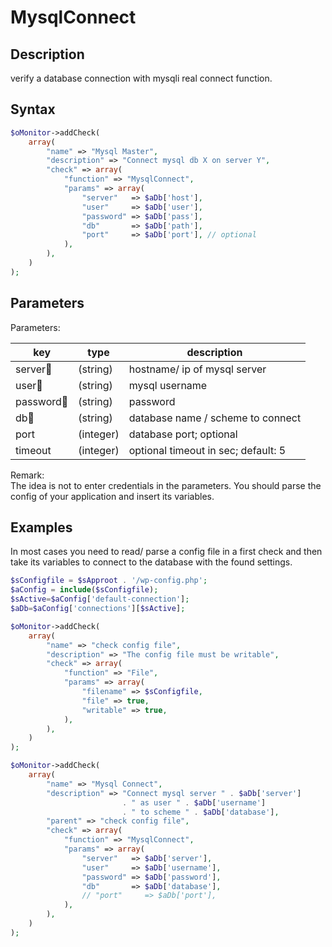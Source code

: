 # MysqlConnect #

## Description ##

verify a database connection with mysqli real connect function.

## Syntax ##

```php
$oMonitor->addCheck(
    array(
        "name" => "Mysql Master",
        "description" => "Connect mysql db X on server Y",
        "check" => array(
            "function" => "MysqlConnect",
            "params" => array(
                "server"   => $aDb['host'],
                "user"     => $aDb['user'],
                "password" => $aDb['pass'],
                "db"       => $aDb['path'],
                "port"     => $aDb['port'], // optional
            ),
        ),
    )
);
```

## Parameters ##

Parameters:

| key      | type     | description |
|---       |---       |---
|server🔸  |(string)  |hostname/ ip of mysql server
|user🔸    |(string)  |mysql username
|password🔸|(string)  |password
|db🔸      |(string)  |database name / scheme to connect
|port      |(integer) |database port; optional
|timeout   |(integer) |optional timeout in sec; default: 5

Remark:  
The idea is not to enter credentials in the parameters. You should parse the config of your application and insert its variables.

## Examples ##

In most cases you need to read/ parse a config file in a first check and then take its variables to connect to the database with the found settings.

```php
$sConfigfile = $sApproot . '/wp-config.php';
$aConfig = include($sConfigfile);
$sActive=$aConfig['default-connection'];
$aDb=$aConfig['connections'][$sActive];

$oMonitor->addCheck(
    array(
        "name" => "check config file",
        "description" => "The config file must be writable",
        "check" => array(
            "function" => "File",
            "params" => array(
                "filename" => $sConfigfile,
                "file" => true,
                "writable" => true,
            ),
        ),
    )
);

$oMonitor->addCheck(
    array(
        "name" => "Mysql Connect",
        "description" => "Connect mysql server " . $aDb['server'] 
                         . " as user " . $aDb['username'] 
                         . " to scheme " . $aDb['database'],
        "parent" => "check config file",
        "check" => array(
            "function" => "MysqlConnect",
            "params" => array(
                "server"   => $aDb['server'],
                "user"     => $aDb['username'],
                "password" => $aDb['password'],
                "db"       => $aDb['database'],
                // "port"     => $aDb['port'],
            ),
        ),
    )
);
```
